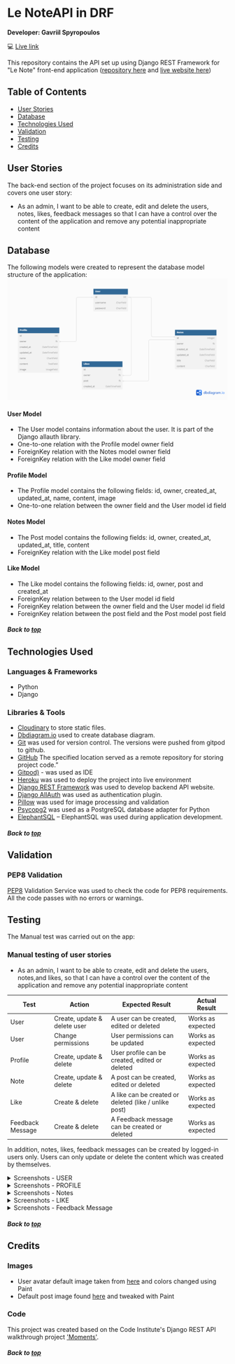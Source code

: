 # Le NoteAPI in DRF

**Developer: Gavriil Spyropoulos**

💻 [Live link](https://ci-p5-project-api-part-500c148fe358.herokuapp.com/)

This repository contains the API set up using Django REST Framework for "Le Note" front-end application ([repository here](https://github.com/Gavriil1/CI-PP5-API) and [live website here](https://ci-p5-react-part-9d6b24103236.herokuapp.com/))

## Table of Contents
  - [User Stories](#user-stories)
  - [Database](#database)
  - [Technologies Used](#technologies-used)
  - [Validation](#validation)
  - [Testing](#testing)
  - [Credits](#credits)

## User Stories

The back-end section of the project focuses on its administration side and covers one user story:
- As an admin, I want to be able to create, edit and delete the users, notes, likes, feedback messages so that I can have a control over the content of the application and remove any potential inappropriate content


## Database

The following models were created to represent the database model structure of the application:
<img src="docs/readme/db.png">

#### User Model

- The User model contains information about the user. It is part of the Django allauth library.
- One-to-one relation with the Profile model owner field
- ForeignKey relation with the Notes model owner field
- ForeignKey relation with the Like model owner field

#### Profile Model

- The Profile model contains the following fields: id, owner, created_at, updated_at, name, content, image
- One-to-one relation between the owner field and the User model id field

#### Notes Model

- The Post model contains the following fields: id, owner, created_at, updated_at, title, content
- ForeignKey relation with the Like model post field

#### Like Model

- The Like model contains the following fields: id, owner, post and created_at
- ForeignKey relation between to the User model id field
- ForeignKey relation between the owner field and the User model id field
- ForeignKey relation between the post field and the Post model post field

##### Back to [top](#table-of-contents)


## Technologies Used

### Languages & Frameworks

- Python
- Django

### Libraries & Tools


- [Cloudinary](https://cloudinary.com/) to store static  files.
- [Dbdiagram.io](https://dbdiagram.io/home) used to create database diagram.
- [Git](https://git-scm.com/) was used for version control. The versions were pushed from gitpod to github.
- [GitHub](https://github.com/) The specified location served as a remote repository for storing project code.”
- [Gitpod)](https://gitpod.io/workspaces) - was used as IDE
- [Heroku](https://heroku.com) was used to deploy the project into live environment
- [Django REST Framework](https://www.django-rest-framework.org/) was used to develop backend API website.
- [Django AllAuth](https://django-allauth.readthedocs.io/en/latest/index.html) was used as authentication plugin.
- [Pillow](https://pillow.readthedocs.io/en/stable/) was used for image processing and validation
- [Psycopg2](https://www.psycopg.org/docs/) was used as a PostgreSQL database adapter for Python
- [ElephantSQL](https://www.elephantsql.com/) – ElephantSQL was used during application development.

##### Back to [top](#table-of-contents)


## Validation

### PEP8 Validation
[PEP8](https://pep8ci.herokuapp.com/) Validation Service was used to check the code for PEP8 requirements. All the code passes with no errors or warnings.


## Testing

The Manual test was carried out on the app:


### Manual testing of user stories

- As an admin, I want to be able to create, edit and delete the users, notes,and likes, so that I can have a control over the content of the application and remove any potential inappropriate content

**Test** | **Action** | **Expected Result** | **Actual Result**
-------- | ------------------- | ------------------- | -----------------
User | Create, update & delete user | A user can be created, edited or deleted | Works as expected
User | Change permissions | User permissions can be updated | Works as expected
Profile | Create, update & delete | User profile can be created, edited or deleted | Works as expected
Note | Create, update & delete | A post can be created, edited or deleted | Works as expected
Like | Create & delete | A like can be created or deleted (like / unlike post) | Works as expected
Feedback Message | Create & delete | A Feedback message can be created or deleted  | Works as expected


In addition, notes,  likes, feedback messages  can be created by logged-in users only. Users can only update or delete the content which was created by themselves.

<details><summary>Screenshots - USER</summary>
    <details><summary>Create user</summary>
    <img src="docs/user_story_testing/create_user_1_api_test.png">
    <img src="docs/user_story_testing/create_user_2_api_test.png">
    <img src="docs/user_story_testing/create_user_3_api_test.png">
    </details>
    <details><summary>Change user permissions</summary>
    <img src="docs/user_story_testing/update_user_api_test.png">
    </details>
</details>

<details><summary>Screenshots - PROFILE</summary>
    <details><summary>Update profile</summary>
    <img src="docs/user_story_testing/3-update-user-profile-1.png">
    <img src="docs/user_story_testing/3-update-user-profile-2.png">
    </details>
        <details><summary>Delete profile</summary>
    <img src="docs/user_story_testing/4-delete_user_profile_1.png">
    <img src="docs/user_story_testing/4-delete_user_profile_2.png">
    </details>
</details>

<details><summary>Screenshots - Notes</summary>
    <details><summary>Create note</summary>
    <img src="docs/user_story_testing/5_create_note_api_test_1.png">
    <img src="docs/user_story_testing/5_create_note_api_test_2.png">
    </details>
    <details><summary>Update note</summary>
    <img src="docs/user_story_testing/6_update_note_api_test_1.png">
    <img src="docs/user_story_testing/6_update_note_api_test_2.png">
    </details>
    <details><summary>Delete note</summary>
    <img src="docs/user_story_testing/7_delete_note_api_test_1.png">
    <img src="docs/user_story_testing/7_delete_note_api_test_2.png">
    </details>
</details>

<details><summary>Screenshots - LIKE</summary>
    <details><summary>Create like - like post</summary>
    <img src="docs/user_story_testing/8_create_like_api_test_1.png">
    <img src="docs/user_story_testing/8_create_like_api_test_2.png">
    </details>
    <details><summary>Delete like - unlike post</summary>
    <img src="docs/user_story_testing/9_delete_like_api_test_1.png">
    <img src="docs/user_story_testing/9_delete_like_api_test_2.png">
    </details>
</details>

<details><summary>Screenshots - Feedback Message</summary>
    <details><summary>Create Feedbac message</summary>
    <img src="docs/user_story_testing/10_create_feedback_api_test_1.png">
    <img src="docs/user_story_testing/10_create_feedback_api_test_2.png">
    </details>
    <details><summary>Delete Feedback Message</summary>
    <img src="docs/user_story_testing/11_delete_api_test_1.png">
    <img src="docs/user_story_testing/11_delete_api_test_2.png">
    <img src="docs/user_story_testing/11_delete_api_test_3.png">
    </details>
</details>




##### Back to [top](#table-of-contents)


## Credits

### Images

- User avatar default image taken from [here](https://community.atlassian.com/t5/Jira-questions/JIRA-Anonymous-users-can-t-see-user-avatars/qaq-p/1060103) and colors changed using Paint
- Default post image found [here](https://www.fiverr.com/logo-maker/brief/logo_name?brief_id=0d212c49-2416-401d-99a5-780b9b233ff7) and tweaked with Paint

### Code

This project was created based on the Code Institute's Django REST API walkthrough project ['Moments'](https://github.com/Code-Institute-Solutions/drf-api).

##### Back to [top](#table-of-contents)